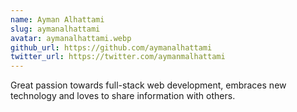 ```yaml
---
name: Ayman Alhattami
slug: aymanalhattami
avatar: aymanalhattami.webp
github_url: https://github.com/aymanalhattami
twitter_url: https://twitter.com/aymanmalhattami
---
```


Great passion towards full-stack web development, embraces new technology and loves to share information with others.
